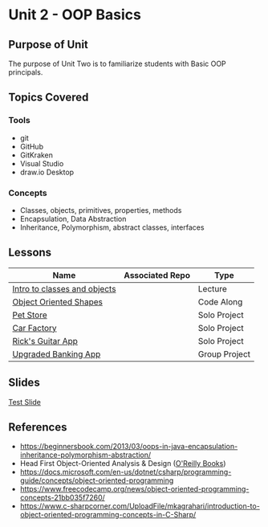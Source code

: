 # Unit 2 - OOP Basics

## Purpose of Unit

The purpose of Unit Two is to familiarize students with Basic OOP principals.

## Topics Covered

### Tools

- git
- GitHub
- GitKraken
- Visual Studio
- draw.io Desktop

### Concepts

- Classes, objects, primitives, properties, methods
- Encapsulation, Data Abstraction
- Inheritance, Polymorphism, abstract classes, interfaces

## Lessons

| Name | Associated Repo | Type |
|------|-----------------|------|
| [Intro to classes and objects](./intro_to_classes_and_objects.md) |  | Lecture |
| [Object Oriented Shapes](./object_oriented_shapes.md) |  | Code Along |
| [Pet Store](<!-- TODO -->) |  | Solo Project |
| [Car Factory](<!-- TODO -->) |  | Solo Project |
| [Rick's Guitar App](<!-- TODO -->) | | Solo Project |
| [Upgraded Banking App](<!-- TODO -->) |  | Group Project |

## Slides

[Test Slide](./testslide.revealmd)

## References

- <https://beginnersbook.com/2013/03/oops-in-java-encapsulation-inheritance-polymorphism-abstraction/>
- Head First Object-Oriented Analysis & Design ([O'Reilly Books](https://www.oreilly.com/library/view/head-first-object-oriented/0596008678/))
- <https://docs.microsoft.com/en-us/dotnet/csharp/programming-guide/concepts/object-oriented-programming>
- <https://www.freecodecamp.org/news/object-oriented-programming-concepts-21bb035f7260/>
- <https://www.c-sharpcorner.com/UploadFile/mkagrahari/introduction-to-object-oriented-programming-concepts-in-C-Sharp/>
